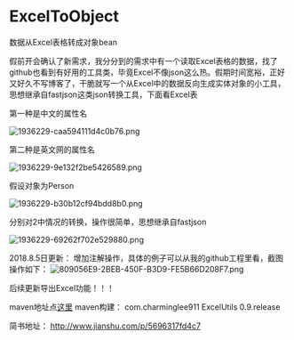 # ExcelToObject
数据从Excel表格转成对象bean

假前开会确认了新需求，我分分到的需求中有一个读取Excel表格的数据，找了github也看到有好用的工具类，毕竟Excel不像json这么热。假期时间宽裕，正好又好久不写博客了，干脆就写一个从Excel中的数据反向生成实体对象的小工具，思想继承自fastjson这类json转换工具，下面看Excel表

第一种是中文的属性名

![1936229-caa594111d4c0b76.png](http://upload-images.jianshu.io/upload_images/1936229-1a5500843531fcfc.png?imageMogr2/auto-orient/strip%7CimageView2/2/w/1240)

第二种是英文网的属性名

![1936229-9e132f2be5426589.png](http://upload-images.jianshu.io/upload_images/1936229-3d237d2024653471.png?imageMogr2/auto-orient/strip%7CimageView2/2/w/1240)

假设对象为Person

![1936229-b30b12cf94bdd8b0.png](http://upload-images.jianshu.io/upload_images/1936229-78790fab5df657ee.png?imageMogr2/auto-orient/strip%7CimageView2/2/w/1240)

分别对2中情况的转换，操作很简单，思想继承自fastjson

![1936229-69262f702e529880.png](http://upload-images.jianshu.io/upload_images/1936229-55ec0a24cd71f9c5.png?imageMogr2/auto-orient/strip%7CimageView2/2/w/1240)

2018.8.5日更新：
增加注解操作，具体的例子可以从我的github工程里看，截图操作如下：
![809056E9-2BEB-450F-B3D9-FE5B66D208F7.png](https://upload-images.jianshu.io/upload_images/1936229-1a7e34e68f43075a.png?imageMogr2/auto-orient/strip%7CimageView2/2/w/1240)

后续更新导出Excel功能！！！

maven地址点[这里](https://mvnrepository.com/artifact/com.charminglee911/ExcelUtils)
maven构建：
<dependency>
    <groupId>com.charminglee911</groupId>
    <artifactId>ExcelUtils</artifactId>
    <version>0.9.release</version>
</dependency>

简书地址：
http://www.jianshu.com/p/5696317fd4c7
